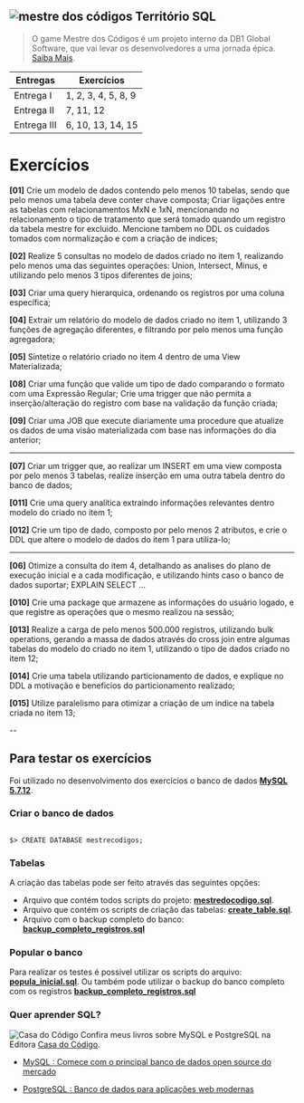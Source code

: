## ![mestre dos códigos](http://mestredoscodigos.com.br/wp-content/uploads/2017/03/mestre-dos-codigos-logotipo.png) Território SQL 

> O game Mestre dos Códigos é um projeto interno da DB1 Global Software, que vai levar os desenvolvedores a uma jornada épica. [Saiba Mais](http://mestredoscodigos.com.br/sobre-mestre-dos-codigos/).


| Entregas | Exercícios     |
|-- | -- |
| Entrega I   | 1, 2, 3, 4, 5, 8, 9 |
| Entrega II  | 7, 11, 12           |
| Entrega III | 6, 10, 13, 14, 15   |

# Exercícios 

**[01]** Crie um modelo de dados contendo pelo menos 10 tabelas, sendo que pelo menos uma tabela deve conter chave composta; Criar ligações entre as tabelas com relacionamentos MxN e 1xN, mencionando no relacionamento o tipo de tratamento que será tomado quando um registro da tabela mestre for excluido. Mencione tambem no DDL os cuidados tomados com normalização e com a criação de indices;

**[02]** Realize 5 consultas no modelo de dados criado no item 1, realizando pelo menos uma das seguintes operações: Union, Intersect, Minus, e utilizando pelo menos 3 tipos diferentes de joins;

**[03]** Criar uma query hierarquica, ordenando os registros por uma coluna específica;

**[04]** Extrair um relatório do modelo de dados criado no item 1, utilizando 3 funções de agregação diferentes, e filtrando por pelo menos uma função agregadora;

**[05]** Sintetize o relatório criado no item 4 dentro de uma View Materializada;

**[08]** Criar uma função que valide um tipo de dado comparando o formato com uma Expressão Regular; 
Crie uma trigger que não permita a inserção/alteração do registro com base na validação da função criada;

**[09]** Criar uma JOB que execute diariamente uma procedure que atualize os dados de uma visão materializada com base nas informações do dia anterior;


---


**[07]** Criar um trigger que, ao realizar um INSERT em uma view composta por pelo menos 3 tabelas, realize inserção em uma outra tabela dentro do banco de dados;
  
**[011]** Crie uma query analítica extraindo informações relevantes dentro modelo do criado no item 1;

**[012]** Crie um tipo de dado, composto por pelo menos 2 atributos, e crie o DDL que altere o modelo de dados do item 1 para utiliza-lo;


---


**[06]** Otimize a consulta do item 4, detalhando as analises do plano de execução inicial e a cada modificação, e utilizando hints caso o banco de dados suportar;
EXPLAIN SELECT ...
 
**[010]** Crie uma package que armazene as informações do usuário logado, e que registre as operações que o mesmo realizou na sessão;

**[013]** Realize a carga de pelo menos 500.000 registros, utilizando bulk operations, gerando a massa de dados através do cross join entre algumas tabelas do modelo do criado no item 1, utilizando o tipo de dados criado no item 12;
 
**[014]** Crie uma tabela utilizando particionamento de dados, e explique no DDL a motivação e beneficios do particionamento realizado;

**[015]** Utilize paralelismo para otimizar a criação de um indice na tabela criada no item 13;
 

-- 

## Para testar os exercícios


Foi utilizado no desenvolvimento dos exercícios o banco de dados [**MySQL 5.7.12**](https://dev.mysql.com/downloads/mysql/).

### Criar o banco de dados


```shell

$> CREATE DATABASE mestrecodigos;

```

### Tabelas


A criação das tabelas pode ser feito através das seguintes opções:


- Arquivo que contém todos scripts do projeto: [**mestredocodigo.sql**](https://github.com/viniciuscdes/mestredoscodigos/blob/master/mestresdocodigo.sql).
- Arquivo que contém os scripts de criação das tabelas: [**create_table.sql**](https://www.github.com/viniciuscdes/mestredoscodigos/blob/master/create_table.sql). 
- Arquivo com o backup completo do banco: [**backup_completo_registros.sql**](https://www.git...)


### Popular o banco

Para realizar os testes é possivel utilizar os scripts do arquivo: [**popula_inicial.sql**](https://www.git...). 
Ou também pode utilizar o backup do banco completo com os registros [**backup_completo_registros.sql**](https://www.git...)


### Quer aprender SQL?

![Casa do Código](https://cdn.shopify.com/s/files/1/0155/7645/t/227/assets/logo-footer.svg?11400518399597191348) Confira meus livros sobre MySQL e PostgreSQL na Editora [Casa do Código](https://www.casadocodigo.com.br/). 

- [MySQL : Comece com o principal banco de dados open source do mercado](https://www.casadocodigo.com.br/products/livro-banco-mysql)

- [PostgreSQL : Banco de dados para aplicações web modernas](https://www.casadocodigo.com.br/products/livro-postgresql)

